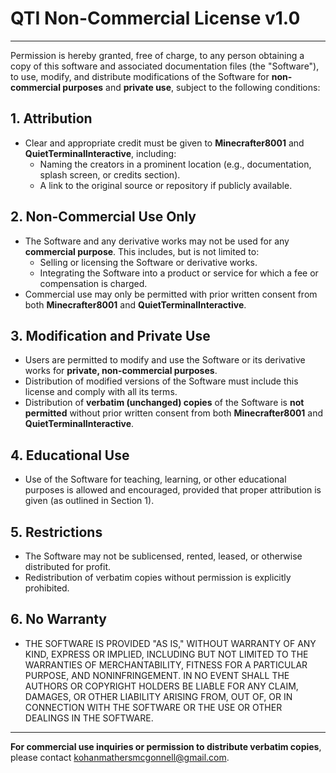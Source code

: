 # QTI Non-Commercial License v1.0

---

Permission is hereby granted, free of charge, to any person obtaining a copy of this software and associated documentation files (the "Software"), to use, modify, and distribute modifications of the Software for **non-commercial purposes** and **private use**, subject to the following conditions:

## 1. Attribution
- Clear and appropriate credit must be given to **Minecrafter8001** and **QuietTerminalInteractive**, including:
  - Naming the creators in a prominent location (e.g., documentation, splash screen, or credits section).
  - A link to the original source or repository if publicly available.

## 2. Non-Commercial Use Only
- The Software and any derivative works may not be used for any **commercial purpose**. This includes, but is not limited to:
  - Selling or licensing the Software or derivative works.
  - Integrating the Software into a product or service for which a fee or compensation is charged.
- Commercial use may only be permitted with prior written consent from both **Minecrafter8001** and **QuietTerminalInteractive**.

## 3. Modification and Private Use
- Users are permitted to modify and use the Software or its derivative works for **private, non-commercial purposes**.
- Distribution of modified versions of the Software must include this license and comply with all its terms.
- Distribution of **verbatim (unchanged) copies** of the Software is **not permitted** without prior written consent from both **Minecrafter8001** and **QuietTerminalInteractive**.

## 4. Educational Use
- Use of the Software for teaching, learning, or other educational purposes is allowed and encouraged, provided that proper attribution is given (as outlined in Section 1).

## 5. Restrictions
- The Software may not be sublicensed, rented, leased, or otherwise distributed for profit.
- Redistribution of verbatim copies without permission is explicitly prohibited.

## 6. No Warranty
- THE SOFTWARE IS PROVIDED "AS IS," WITHOUT WARRANTY OF ANY KIND, EXPRESS OR IMPLIED, INCLUDING BUT NOT LIMITED TO THE WARRANTIES OF MERCHANTABILITY, FITNESS FOR A PARTICULAR PURPOSE, AND NONINFRINGEMENT. IN NO EVENT SHALL THE AUTHORS OR COPYRIGHT HOLDERS BE LIABLE FOR ANY CLAIM, DAMAGES, OR OTHER LIABILITY ARISING FROM, OUT OF, OR IN CONNECTION WITH THE SOFTWARE OR THE USE OR OTHER DEALINGS IN THE SOFTWARE.

---

**For commercial use inquiries or permission to distribute verbatim copies**, please contact kohanmathersmcgonnell@gmail.com.